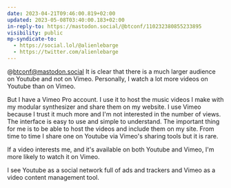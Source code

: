 ```yaml
---
date: 2023-04-21T09:46:00.819+02:00
updated: 2023-05-08T03:40:00.183+02:00
in-reply-to: https://mastodon.social/@btconf/110232380855233895
visibility: public
mp-syndicate-to:
  - https://social.lol/@alienlebarge
  - https://twitter.com/alienlebarge
---
```

@btconf@mastodon.social It is clear that there is a much larger audience on Youtube and not on Vimeo. Personally, I watch a lot more videos on Youtube than on Vimeo.

But I have a Vimeo Pro account. I use it to host the music videos I make with my modular synthesizer and share them on my website. I use Vimeo because I trust it much more and I'm not interested in the number of views. The interface is easy to use and simple to understand. The important thing for me is to be able to host the videos and include them on my site. From time to time I share one on Youtube via Vimeo's sharing tools but it is rare.

If a video interests me, and it's available on both Youtube and Vimeo, I'm more likely to watch it on Vimeo.

I see Youtube as a social network full of ads and trackers and Vimeo as a video content management tool.
